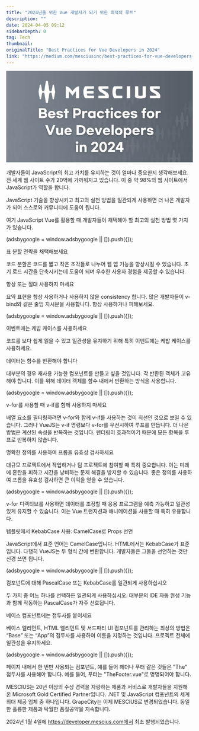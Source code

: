 ```yaml
---
title: "2024년을 위한 Vue 개발자가 되기 위한 최적의 루트"
description: ""
date: 2024-04-05 09:12
sidebarDepth: 0
tag: Tech
thumbnail: 
originalTitle: "Best Practices for Vue Developers in 2024"
link: "https://medium.com/mesciusinc/best-practices-for-vue-developers-in-2024-dc2aab109578"
---
```



![이미지](./img/BestPracticesforVueDevelopersin2024_0.png)

개발자들이 JavaScript의 최고 가치를 유지하는 것이 얼마나 중요한지 생각해보세요. 전 세계 웹 사이트 수가 20억에 가까워지고 있습니다. 이 중 약 98%의 웹 사이트에서 JavaScript가 역할을 합니다.

JavaScript 기술을 향상시키고 최고의 실천 방법을 일관되게 사용하면 더 나은 개발자가 되어 스스로와 커뮤니티에 도움이 됩니다.

여기 JavaScript Vue를 활용할 때 개발자들이 채택해야 할 최고의 실천 방법 몇 가지가 있습니다.

<!-- ui-log 수평형 -->
<ins class="adsbygoogle"
  style="display:block"
  data-ad-client="ca-pub-4877378276818686"
  data-ad-slot="9743150776"
  data-ad-format="auto"
  data-full-width-responsive="true"></ins>
<component is="script">
(adsbygoogle = window.adsbygoogle || []).push({});
</component>

표 분할 전략을 채택해보세요

코드 분할은 코드를 짧고 작은 조각들로 나누어 웹 앱 기능을 향상시킬 수 있습니다. 초기 로드 시간을 단축시키는데 도움이 되며 우수한 사용자 경험을 제공할 수 있습니다.

항상 또는 절대 사용하지 마세요

요약 표현을 항상 사용하거나 사용하지 않을 consistency 합니다. 많은 개발자들이 v-bind와 같은 줄임 지시문을 사용합니다. 항상 사용하거나 피해보세요.

<!-- ui-log 수평형 -->
<ins class="adsbygoogle"
  style="display:block"
  data-ad-client="ca-pub-4877378276818686"
  data-ad-slot="9743150776"
  data-ad-format="auto"
  data-full-width-responsive="true"></ins>
<component is="script">
(adsbygoogle = window.adsbygoogle || []).push({});
</component>

이벤트에는 케밥 케이스를 사용하세요

코드를 보다 쉽게 읽을 수 있고 일관성을 유지하기 위해 특히 이벤트에는 케밥 케이스를 사용하세요.

데이터는 함수를 반환해야 합니다

대부분의 경우 재사용 가능한 컴포넌트를 만들고 싶을 것입니다. 각 반환된 객체가 고유해야 합니다. 이를 위해 데이터 객체를 함수 내에서 반환하는 방식을 사용합니다.

<!-- ui-log 수평형 -->
<ins class="adsbygoogle"
  style="display:block"
  data-ad-client="ca-pub-4877378276818686"
  data-ad-slot="9743150776"
  data-ad-format="auto"
  data-full-width-responsive="true"></ins>
<component is="script">
(adsbygoogle = window.adsbygoogle || []).push({});
</component>

v-for를 사용할 때 v-if를 함께 사용하지 마세요

배열 요소를 필터링하려면 v-for와 함께 v-if를 사용하는 것이 최선인 것으로 보일 수 있습니다. 그러나 VueJS는 v-if 명령보다 v-for를 우선시하여 루프를 만듭니다. 더 나은 방법은 계산된 속성을 반복하는 것입니다. 렌더링이 효과적이기 때문에 모든 항목을 루프로 반복하지 않습니다.

명확한 정의를 사용하여 프롭을 유효성 검사하세요

대규모 프로젝트에서 작업하거나 팀 프로젝트에 참여할 때 특히 중요합니다. 이는 미래에 혼란을 피하고 시간을 낭비하는 문제 해결을 방지할 수 있습니다. 좋은 정의를 사용하여 프롭을 유효성 검사하면 큰 이익을 얻을 수 있습니다.

<!-- ui-log 수평형 -->
<ins class="adsbygoogle"
  style="display:block"
  data-ad-client="ca-pub-4877378276818686"
  data-ad-slot="9743150776"
  data-ad-format="auto"
  data-full-width-responsive="true"></ins>
<component is="script">
(adsbygoogle = window.adsbygoogle || []).push({});
</component>

v-for 디렉티브를 사용하면 데이터를 조정할 때 응용 프로그램을 예측 가능하고 일관성 있게 유지할 수 있습니다. 이는 Vue 트랜지션과 애니메이션을 사용할 때 특히 유용합니다.

템플릿에서 KebabCase 사용: CamelCase로 Props 선언

JavaScript에서 표준 언어는 CamelCase입니다. HTML에서는 KebabCase가 표준입니다. 다행히 VueJS는 두 형식 간에 변환합니다. 개발자들은 그들을 선언하는 것만 신경 쓰면 됩니다.

<!-- ui-log 수평형 -->
<ins class="adsbygoogle"
  style="display:block"
  data-ad-client="ca-pub-4877378276818686"
  data-ad-slot="9743150776"
  data-ad-format="auto"
  data-full-width-responsive="true"></ins>
<component is="script">
(adsbygoogle = window.adsbygoogle || []).push({});
</component>

컴포넌트에 대해 PascalCase 또는 KebabCase를 일관되게 사용하십시오

두 가지 중 어느 하나를 선택하든 일관되게 사용하십시오. 대부분의 IDE 자동 완성 기능과 함께 작동하는 PascalCase가 자주 선호됩니다.

베이스 컴포넌트에는 접두사를 붙이세요

베이스 엘리먼트, HTML 엘리먼트 및 서드파티 UI 컴포넌트를 관리하는 최상의 방법은 “Base” 또는 “App”의 접두사를 사용하여 이름을 지정하는 것입니다. 프로젝트 전체에 일관성을 유지하세요.

<!-- ui-log 수평형 -->
<ins class="adsbygoogle"
  style="display:block"
  data-ad-client="ca-pub-4877378276818686"
  data-ad-slot="9743150776"
  data-ad-format="auto"
  data-full-width-responsive="true"></ins>
<component is="script">
(adsbygoogle = window.adsbygoogle || []).push({});
</component>

페이지 내에서 한 번만 사용되는 컴포넌트, 예를 들어 헤더나 푸터 같은 것들은 "The" 접두사를 사용해야 합니다. 예를 들어, 푸터는 "TheFooter.vue"로 명명되어야 합니다.

MESCIUS는 20년 이상의 수상 경력을 자랑하는 제품과 서비스로 개발자들을 지원해 온 Microsoft Gold Certified Partner입니다. .NET 및 JavaScript 컴포넌트의 세계 최대 제공 업체 중 하나입니다. GrapeCity는 이제 MESCIUS로 변경되었습니다. 동일한 훌륭한 제품과 탁월한 품질공약을 지속합니다.

2024년 1월 4일에 https://developer.mescius.com에서 최초 발행되었습니다.
